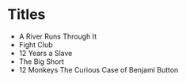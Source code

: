 # Titles

- A River Runs Through It
- Fight Club
- 12 Years a Slave
- The Big Short
- 12 Monkeys
The Curious Case of Benjami Button
